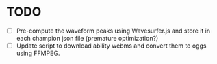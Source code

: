 # TODO

-[ ] Pre-compute the waveform peaks using Wavesurfer.js and store it in each champion json file (premature optimization?)
-[ ] Update script to download ability webms and convert them to oggs using FFMPEG.
